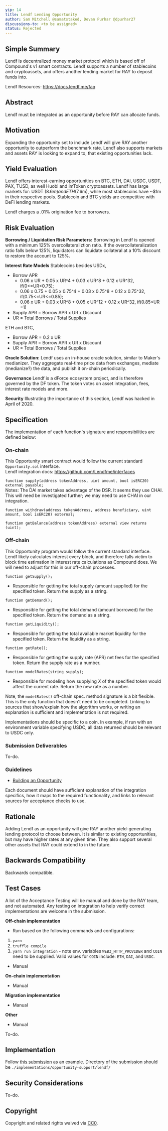 ```yaml
---
yip: 14
title: Lendf Lending Opportunity
author: Sam Mitchell @samatstaked, Devan Purhar @dpurhar27
discussions-to: <to be assigned>
status: Rejected
---
```


## Simple Summary
<!--"If you can't explain it simply, you don't understand it well enough." Provide a simplified and layman-accessible explanation of the YIP.-->
Lendf is decentralized money market protocol which is based off of Compound's v1 smart contracts. Lendf supports a number of stablecoins and cryptoassets, and offers another lending market for RAY to deposit funds into. 

Lendf Resources: https://docs.lendf.me/faq

## Abstract
<!--A short (~200 word) description of the technical issue being addressed.-->
Lendf must be integrated as an opportunity before RAY can allocate funds.

## Motivation
<!--The motivation is critical for YIPs that want to change the RAY protocol. It should clearly explain why the existing protocol specification is inadequate to address the problem that the YIP solves. YIP submissions without sufficient motivation may be rejected outright.-->
Expanding the opportunity set to include Lendf will give RAY another opportunity to outperform the benchmark rate. Lendf also supports markets and assets RAY is looking to expand to, that existing opportunities lack. 

## Yield Evaluation
<!--The potential added value for extra yield generation. Historical data should be provided. The process used to evaluate the yield potential should be detailed here.-->
Lendf offers interest-earning opportunities on BTC, ETH, DAI, USDC, USDT, PAX, TUSD, as well Huobi and imToken cryptoassets. Lendf has large markets for: USDT ($8.6m) and ETH ($7.6m), while most stablecoins have ~$1m in their respective pools. Stablecoin and BTC yields are competitive with DeFi lending markets.

Lendf charges a .01% origination fee to borrowers.

## Risk Evaluation
<!--The potential or attached risk that should be considered for this proposal. Historical data should be provided. The process used to evaluate the risks should be detailed here.-->

**Borrowing / Liquidation Risk Parameters:**
Borrowing in Lendf is opened with a minimum 125% overcollateraliztion ratio. If the overcollateralization ratio falls below 125%, liquidators can liquidate collateral at a 10% discount to restore the account to 125%.

**Interest Rate Models**
Stablecoins besides USDx, 
  - Borrow APR
    - 0.06 x UR + 0.05 x UR^4 + 0.03 x UR^8 + 0.12 x UR^32, if(0<=UR<0.75);
    - 0.06 x 0.75 + 0.05 x 0.75^4 + 0.03 x 0.75^8 + 0.12 x 0.75^32, if(0.75<=UR<=0.85);
    - 0.06 x UR + 0.03 x UR^8 + 0.05 x UR^12 + 0.12 x UR^32, if(0.85<UR =1)
  - Supply APR = Borrow APR x UR x Discount
  - UR = Total Borrows / Total Supplies

ETH and BTC, 
  - Borrow APR = 0.2 x UR
  - Supply APR = Borrow APR x UR x Discount
  - UR = Total Borrows / Total Supplies

**Oracle Solution:**
Lendf uses an in-house oracle solution, similar to Maker's medianizer. They aggregate real-time price data from exchanges, mediate (medianize?) the data, and publish it on-chain periodically. 

**Governance**
Lendf is a dForce ecosystem project, and is therefore governed by the DF token. The token votes on asset integration, fees, interest rate models and more.

**Security**
Illustrating the importance of this section, Lendf was hacked in April of 2020.

## Specification

The implementation of each function's signature and responsibilities are defined below:

### On-chain
This Opportunity smart contract would follow the current standard `Opportunity.sol` interface.  
Lendf integration docs: https://github.com/Lendfme/interfaces

`function supply(address tokenAddress, uint amount, bool isERC20) external payable;`  
Notes: The DAI market takes advantage of the DSR. It seems they use CHAI. This will need be investigated further; we may need to use CHAI in our integration.

`function withdraw(address tokenAddress, address beneficiary, uint amount, bool isERC20) external;`

`function getBalance(address tokenAddress) external view returns (uint);`

### Off-chain
This Opportunity program would follow the current standard interface.  
Lendf likely calculates interest every block, and therefore falls victim to block time estimation in interest rate calculations as Compound does. We will need to adjust for this in our off-chain processes.

`function getSupply();`
- Responsible for getting the total supply (amount supplied) for the specified token. Return the supply as a string.

`function getDemand();`
- Responsible for getting the total demand (amount borrowed) for the specified token. Return the demand as a string.

`function getLiquidity();`
- Responsible for getting the total available market liquidity for the specified token. Return the liquidity as a string.

`function getRate();`
- Responsible for getting the supply rate (APR) net fees for the specified token. Return the supply rate as a number.

`function modelRates(string supply);`
- Responsible for modeling how supplying _X_ of the specified token would affect the current rate. Return the new rate as a number.

Note, the `modelRates()` off-chain spec. method signature is a bit flexible. This is the only function that doesn't need to be completed. Linking to sources that show/explain how the algorithm works, or writing an explanation is sufficient and implementation is not required.

Implementations should be specific to a coin. In example, if run with an environment variable specifying USDC, all data returned should be relevant to USDC only.

### Submission Deliverables
To-do.

### Guidelines
- [Building an Opportunity](https://staked.gitbook.io/staked/ray/contributing#building-an-opportunity)

Each document should have sufficient explanation of the integration specifics, how it maps to the required functionality, and links to relevant sources for acceptance checks to use.

## Rationale
<!--The rationale fleshes out the specification by describing what motivated the design and why particular design decisions were made. It should describe alternate designs that were considered and related work, e.g. how the feature is supported in other languages. The rationale may also provide evidence of consensus within the community, and should discuss important objections or concerns raised during discussion.-->
Adding Lendf as an opportunity will give RAY another yield-generating lending protocol to choose between. It is similar to existing opportunities, but may have higher rates at any given time. They also support several other assets that RAY could extend to in the future.

## Backwards Compatibility
<!--All YIPs that introduce backwards incompatibilities must include a section describing these incompatibilities and their severity. The YIP must explain how the author proposes to deal with these incompatibilities. YIP submissions without a sufficient backwards compatibility treatise may be rejected outright.-->
Backwards compatible.

## Test Cases
<!--Test cases for an implementation are mandatory for YIPs that are affecting consensus changes. Other YIPs can choose to include links to test cases if applicable.-->
A lot of the Acceptance Testing will be manual and done by the RAY team, and not automated. Any testing on integration to help verify correct implementations are welcome in the submission.

**Off-chain implementation**
- Run based on the following commands and configurations:
1. `yarn`
2. `truffle compile`
3. `yarn run integration` - note env. variables `WEB3_HTTP_PROVIDER` and `COIN` need to be supplied. Valid values for `COIN` include: `ETH`, `DAI`, and `USDC`.
- Manual

**On-chain implementation**
- Manual

**Migration implementation**
- Manual

**Other**
- Manual

To-do.

## Implementation
<!--The implementations must be completed before any YIP is given status "Final", but it need not be completed before the YIP is accepted. While there is merit to the approach of reaching consensus on the specification and rationale before writing code, the principle of "rough consensus and running code" is still useful when it comes to resolving many discussions of API details.-->
Follow [this submission](https://github.com/Stakedllc/YIPs/tree/master/implementations/examples/opportunity-support/compound) as an example. Directory of the submission should be `./implementations/opportunity-support/lendf/`

## Security Considerations
<!--All YIPs must contain a section that discusses the security implications/considerations relevant to the proposed change. Include information that might be important for security discussions, surfaces risks and can be used throughout the life cycle of the proposal. E.g. include security-relevant design decisions, concerns, important discussions, implementation-specific guidance and pitfalls, an outline of threats and risks and how they are being addressed. YIP submissions missing the "Security Considerations" section will be rejected. An YIP cannot proceed to status "Final" without a Security Considerations discussion deemed sufficient by the reviewers.-->
To-do.

## Copyright
Copyright and related rights waived via [CC0](https://creativecommons.org/publicdomain/zero/1.0/).
